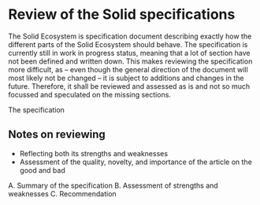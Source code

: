 # Review of the Solid specifications

The Solid Ecosystem is specification document describing exactly how the different parts of the Solid Ecosystem should behave.
The specification is currently still in work in progress status, meaning that a lot of section have not been defined and written down. This makes reviewing the specification more difficult, as – even though the general direction of the document will most likely not be changed – it is subject to additions and changes in the future.
Therefore, it shall be reviewed and assessed as is and not so much focussed and speculated on the missing sections.

The specification


## Notes on reviewing

- Reflecting both its strengths and weaknesses
- Assessment of the quality, novelty, and importance of the article on the good and bad

A. Summary of the specification
B. Assessment of strengths and weaknesses
C. Recommendation
